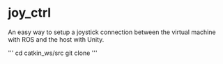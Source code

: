 # joy_ctrl
An easy way to setup a joystick connection between the virtual machine with ROS and the host with Unity.

'''
cd catkin_ws/src
git clone 
'''
